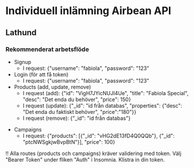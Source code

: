 # Individuell inlämning Airbean API

## Lathund

### Rekommenderat arbetsflöde
* Signup
  - I request: {"username": "fabiola", "password": "123"
* Login (för att få token)
  - I request: {"username": "fabiola", "password": "123"
* Products (add, update, remove)
  - I request (add): {"id": "VigH7JYicNUJI4Ue", "title": "Fabiola Special", "desc": "Det enda du behöver", "price": 150}
  - I request (update): {"_id": "id från databas", "properties": {"desc": "Det enda du faktiskt behöver", "price":"180"}}
  - I request (remove): {"_id": "id från databas"}
- Campaigns
  - I request: {"products": [{"_id": "vHG2dE13fD4Q0QQb"}, {"_id": "ptcNWSgkjwBvpBtN"}], "price": 100}

!! Alla routes (products och campaigns) kräver validering med token. Välj "Bearer Token" under fliken "Auth" i Insomnia. Klistra in din token.
